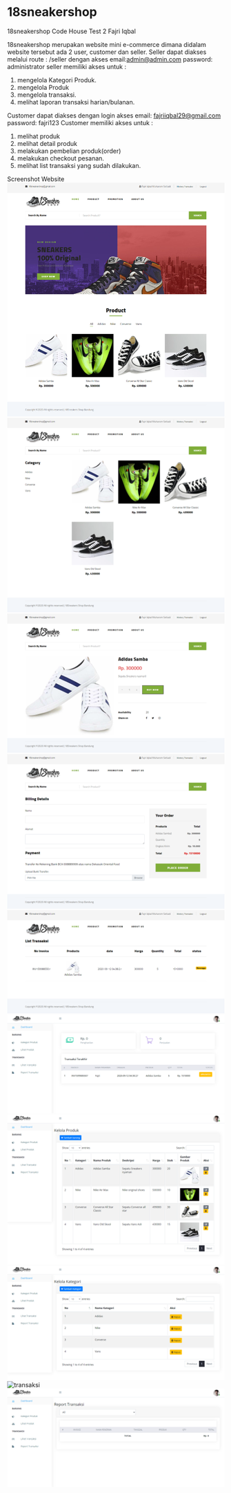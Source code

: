 # 18sneakershop
18sneakershop Code House Test 2 Fajri Iqbal

18sneakershop merupakan website mini e-commerce dimana didalam website tersebut ada 2 user, customer dan seller.
Seller dapat diakses melalui route : /seller dengan akses email:admin@admin.com password: administrator
seller memiliki akses untuk :
1. mengelola Kategori Produk.
2. mengelola Produk
3. mengelola transaksi.
4. melihat laporan transaksi harian/bulanan.

Customer dapat diakses dengan login akses email: fajriiqbal29@gmail.com password: fajri123
Customer memiliki akses untuk :
1. melihat produk
2. melihat detail produk
3. melakukan pembelian produk(order)
4. melakukan checkout pesanan.
5. melihat list transaksi yang sudah dilakukan.


Screenshot Website
![Beranda](https://github.com/fajriiqbalm29/18sneakershop/blob/master/public/screenshot/beranda.png)
![product](https://github.com/fajriiqbalm29/18sneakershop/blob/master/public/screenshot/product.png)
![detail](https://github.com/fajriiqbalm29/18sneakershop/blob/master/public/screenshot/detailproduk.png)
![checkout](https://github.com/fajriiqbalm29/18sneakershop/blob/master/public/screenshot/checkout.png)
![listtransaksi](https://github.com/fajriiqbalm29/18sneakershop/blob/master/public/screenshot/listtransaksi.png)
![dashboard](https://github.com/fajriiqbalm29/18sneakershop/blob/master/public/screenshot/dashboardseller.png)
![produklist](https://github.com/fajriiqbalm29/18sneakershop/blob/master/public/screenshot/produklist.png)
![kategori](https://github.com/fajriiqbalm29/18sneakershop/blob/master/public/screenshot/kategori.png)
![transaksi](https://github.com/fajriiqbalm29/18sneakershop/blob/master/public/screenshot/transaksi.png)
![report](https://github.com/fajriiqbalm29/18sneakershop/blob/master/public/screenshot/report.png)
